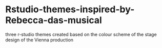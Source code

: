 # Rstudio-themes-inspired-by-Rebecca-das-musical
three r-studio themes created based on the colour scheme of the stage design of the Vienna production
